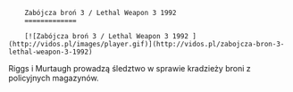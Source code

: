 
        Zabójcza broń 3 / Lethal Weapon 3 1992 
        =============
        
        [![Zabójcza broń 3 / Lethal Weapon 3 1992 ](http://vidos.pl/images/player.gif)](http://vidos.pl/zabojcza-bron-3-lethal-weapon-3-1992)
        
        
 Riggs i Murtaugh prowadzą śledztwo w sprawie kradzieży broni z policyjnych magazynów.
    